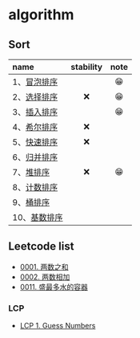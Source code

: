 # algorithm 

## Sort

|name|stability|note|
|:--|:--:|:--:|
|1、[冒泡排序](./solutions/bubbleSort.md)||😁|
|2、[选择排序](./solutions/selectionSort.md)|❌| 😁|
|3、[插入排序](./solutions/insertionSort.md)||😁|
|4、[希尔排序](./solutions/shellSort.md)|❌||
|5、[快速排序](./solutions/quickSort.md)|❌||
|6、[归并排序](./solutions/mergeSort.md)|||
|7、[堆排序](./solutions/heapsort.md)|❌|😁|
|8、[计数排序](./solutions/countingSort.md)|||
|9、[桶排序](./solutions/bucketSort.md)|||
|10、[基数排序](./solutions/radixSort.md)|||

## Leetcode list

- [0001. 两数之和](./lc/0001-2019-10-08.md) 
- [0002. 两数相加](./lc/0002-2019-12-30.md)
- [0011. 盛最多水的容器](./lc/0011-2020-01-14.md)


### LCP

- [LCP 1. Guess Numbers](./lc/2019-12-25_LCP_1.md)
